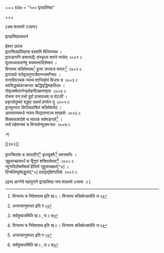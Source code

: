 +++
title = "१०० द्वारप्रतिष्ठा"

+++

\{अथ शततमो ऽध्यायः\}

द्वारप्रतिष्ठाकथनं  
    
ईश्वर उवाच  
द्वाराश्रितप्रतिष्ठाया वक्ष्यामि विधिमप्यथ ।  
द्वाराङ्गानि कषायाद्यैः संस्कृत्य शयने न्यसेत्   ॥००१॥  
मूलमध्याग्रभागेषु त्रयमात्मादिसेश्वरं ।  
विन्यस्य सन्निवेश्याथ[^१] हुत्वा जप्त्वात्र रूपतः[^२]   ॥००२॥  
द्वारादथो यजेद्वास्तुन्तत्रैवानन्तमन्त्रितः ।  
रत्नादिपञ्चकं न्यस्य शान्तिहोमं विधाय च ॥००३॥  
यवसिद्धार्थकाक्रान्ता ऋद्धिवृद्धिमहातिलाः   ।  
गोमृत्सर्षपरागेन्द्रमोहनीलक्षणामृताः   ॥००४॥  
रोचना रुग् वचो दूर्वा प्रासादधश् च पोटलीं ।  
प्रकृत्योदुम्बरे बद्ध्वा रक्षार्थं प्रणवेन तु   ॥००५॥  
द्वारमुत्तरतः किञ्चिदाश्रितं सन्निवेशयेत् ।  
आत्मतत्त्वमधो न्यस्य विद्यातत्त्वञ्च शाखयोः ॥००६॥  
शिवमकाशदेशे च व्यापकं सर्वमङ्गले[^३] ।  
ततो महेशनाथं च विन्यसेन्मूलमन्त्रतः ॥००७॥  
    
:न्  
    
[^१]: विन्यस्य च निवेशयाथ इति ख॥ । विन्यस्य सन्निबोध्याथेति ज॥  
    
[^२]: अजप्त्वानुरूपत इति ग॥  
    
[^३]: सर्वपुष्कलमिति ख॥ , घ॥ च  

[[३४२]]
    
द्वाराश्रितांश् च तल्पादीन्[^१] कृतयुक्तैः[^२] स्वनामभिः   ।  
जुहुयाच्छतमर्धं वा द्विगुणं शक्तितोथवा[^३]   ॥००८॥  
न्यूनादिदोषमोषार्थं हेतितो जुहुयाच्च्छतं[^४]   ।  
दिग्बलिम्पूर्ववद्धुत्वा[^५] प्रदद्याद्दक्षिणादिकं   ॥००९॥  
    
\{इत्य् आग्नेये महापुराणे द्वारप्रतिष्ठा नाम शततमो ऽध्यायः ॥  }
    
